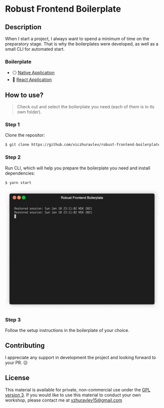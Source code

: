 # Robust Frontend Boilerplate

## Description
When I start a project, I always want to spend a minimum of time on the preparatory stage.
That is why the boilerplates were developed, as well as a small CLI for automated start.

### Boilerplate

- ⚪ [Native Application](native)
- 🔵 [React Application](react)

## How to use?

> Check out and select the boilerplate you need (each of them is in its own folder).

### Step 1

Clone the repositor:

```sh
$ git clone https://github.com/viczhuravlev/robust-frontend-boilerplate.git NAME_YOUR_REPOSITORY
```

### Step 2

Run CLI, which will help you prepare the boilerplate you need and install dependencies:

```sh
$ yarn start
```

![example of using](./manager-cli/docs/exampleOfUsing.gif "example of using")

### Step 3

Follow the setup instructions in the boilerplate of your choice.

## Contributing

I appreciate any support in development the project and looking forward to your PR. 😉

## License

This material is available for private, non-commercial use under the
[GPL version 3](http://www.gnu.org/licenses/gpl-3.0-standalone.html). If you
would like to use this material to conduct your own workshop, please contact me
at vzhuravlev15@gmail.com
